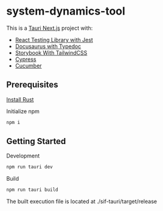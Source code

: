 # system-dynamics-tool

This is a [Tauri Next.js](https://tauri.app/v1/guides/getting-started/setup/next-js) project with:
* [React Testing Library with Jest](https://www.freecodecamp.org/news/how-to-setup-react-testing-library-with-nextjs/)
* [Docusaurus with Typedoc](https://github.com/tgreyuk/typedoc-plugin-markdown/tree/master/packages/docusaurus-plugin-typedoc)
* [Storybook With TailwindCSS](https://dev.to/lico/nextjs-using-tailwind-with-storybook-5aie)
* [Cypress](https://docs.cypress.io/guides/tooling/typescript-support)
* [Cucumber](https://github.com/badeball/cypress-cucumber-preprocessor)

## Prerequisites

[Install Rust](https://tauri.app/v1/guides/getting-started/prerequisites)

Initialize npm

```bash
npm i
```

## Getting Started

Development

```bash
npm run tauri dev
```

Build

```bash
npm run tauri build
```

The built execution file is located at ./sif-tauri/target/release
